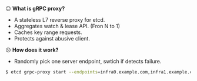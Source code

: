 :confused: **What is gRPC proxy?**

- A stateless L7 reverse proxy for etcd.
- Aggregates watch & lease API. (Fron N to 1)
- Caches key range requests.
- Protects against abusive client.



:confused: **How does it work?**

- Randomly pick one server endpoint, swtich if detects failure.





```bash
$ etcd grpc-proxy start --endpoints=infra0.example.com,infra1.example.com,infra2.example.com --listen-addr=127.0.0.1:2379
```